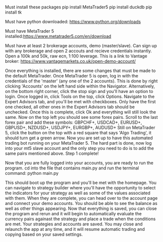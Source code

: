 Must install these packages
pip install MetaTrader5
pip install duckdb
pip install tk

Must have python downloaded: https://www.python.org/downloads

Must have MetaTrader 5 installed:https://www.metatrader5.com/en/download

Must have at least 2 brokerage accounts, demo (master/slave). Can sign up with any brokerage and open 2 accouts and recieve credentials instantly. Open a 100k and 50k, raw ecn, 1:100 leverage. This is a link to Vantage broker: https://www.vantagemarkets.co.uk/open-demo-account/


Once everything is installed, there are some changes that must be made to the default MetaTrader. Once MetaTrader 5 is open, log in with the credentials of the 'master' (any one of the 2 accounts). This is done by right clicking 'Accounts' on the left hand side within the Navigator. Alternatively, on the bottom right corner, click the stop sign and you'll have an option to login. Once logged in, click Tools on the top, click Options. Navigate to the Expert Advisors tab, and you'll be met with checkboxes. Only have the first one checked, all other ones in the Expert Advisors tab should be unchecked.
Once this is complete, click Ok and everything will still look the same.
Now on the top left you should see some forex pairs. Scroll to the last forex pair and add these symbols: GBPCHF+, USDCAD+, EURUSD+, GBPUSD+, NZDUSD+, USDJPY+, EURGBP+, AUDUSD+
Still on MetaTrader 5, click the button on the top with a red square that says 'Algo Trading', it should turn get a green arrow. Now you are set up to have this automated trading bot running on your MetaTrader 5. The hard part is done, now log into your mt5 slave account and the only step you need to do is to add the same pairs mentioned above. Step 1 complete!

Now that you are fully logged into your accounts, you are ready to run the program. cd into the file that contains main.py and run the terminal command: python main.py

This should boot up the program and you'll be met with the homepage. You can navigate to strategy builder where you'll have the opportunity to select the indicators for your strategy as well as some of the values associated with them. When they are complete, you can head over to the account page and connect your demo accounts. You should be able to see the balance as well as other things appearing. Now that everything is saved, you can close the program and rerun and it will begin to automatically evaluate the currency pairs againast the strategy and place a trade when the conditions are met.
Your strategies and accounts are saved. You may close and relaunch the app at any time, and it will resume automatic trading and copying based on your saved settings.